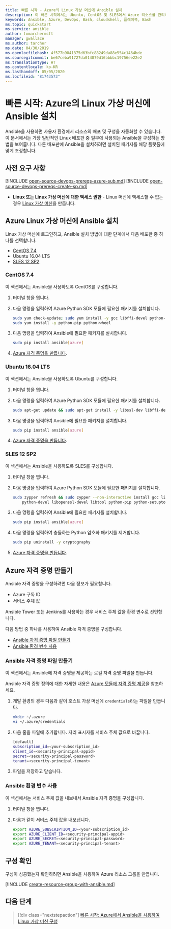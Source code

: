 ```yaml
---
title: 빠른 시작 - Azure의 Linux 가상 머신에 Ansible 설치
description: 이 빠른 시작에서는 Ubuntu, CentOS 및 SLES에서 Azure 리소스를 관리하기 위해 Ansible을 설치 및 구성하는 방법을 알아봅니다.
keywords: Ansible, Azure, DevOps, Bash, cloudshell, 플레이북, Bash
ms.topic: quickstart
ms.service: ansible
author: tomarchermsft
manager: gwallace
ms.author: tarcher
ms.date: 04/30/2019
ms.openlocfilehash: 4f577b9841375d63bfc88249da88e554c1464bde
ms.sourcegitcommit: be67ceba91727da014879d16bbbbc19756ee22e2
ms.translationtype: HT
ms.contentlocale: ko-KR
ms.lasthandoff: 05/05/2020
ms.locfileid: "81743573"
---
```

# <a name="quickstart-install-ansible-on-linux-virtual-machines-in-azure"></a>빠른 시작: Azure의 Linux 가상 머신에 Ansible 설치

Ansible을 사용하면 사용자 환경에서 리소스의 배포 및 구성을 자동화할 수 있습니다. 이 문서에서는 가장 일반적인 Linux 배포판 중 일부에 사용되는 Ansible을 구성하는 방법을 보여줍니다. 다른 배포판에 Ansible을 설치하려면 설치된 패키지를 해당 플랫폼에 맞게 조정합니다. 

## <a name="prerequisites"></a>사전 요구 사항

[!INCLUDE [open-source-devops-prereqs-azure-sub.md](../includes/open-source-devops-prereqs-azure-subscription.md)]
[!INCLUDE [open-source-devops-prereqs-create-sp.md](../includes/open-source-devops-prereqs-create-service-principal.md)]
- **Linux 또는 Linux 가상 머신에 대한 액세스 권한** - Linux 머신에 액세스할 수 없는 경우 [Linux 가상 머신](/azure/virtual-network/quick-create-cli)을 만듭니다.

## <a name="install-ansible-on-an-azure-linux-virtual-machine"></a>Azure Linux 가상 머신에 Ansible 설치

Linux 가상 머신에 로그인하고, Ansible 설치 방법에 대한 단계에서 다음 배포판 중 하나를 선택합니다.

- [CentOS 7.4](#centos-74)
- Ubuntu 16.04 LTS
- [SLES 12 SP2](#sles-12-sp2)

### <a name="centos-74"></a>CentOS 7.4

이 섹션에서는 Ansible을 사용하도록 CentOS를 구성합니다.

1. 터미널 창을 엽니다.

1. 다음 명령을 입력하여 Azure Python SDK 모듈에 필요한 패키지를 설치합니다.

    ```bash
    sudo yum check-update; sudo yum install -y gcc libffi-devel python-devel openssl-devel epel-release
    sudo yum install -y python-pip python-wheel
    ```

1. 다음 명령을 입력하여 Ansible에 필요한 패키지를 설치합니다.

    ```bash
    sudo pip install ansible[azure]
    ```

1. [Azure 자격 증명을 만듭니다](#create-azure-credentials).

### <a name="ubuntu-1604-lts"></a>Ubuntu 16.04 LTS

이 섹션에서는 Ansible을 사용하도록 Ubuntu를 구성합니다.

1. 터미널 창을 엽니다.

1. 다음 명령을 입력하여 Azure Python SDK 모듈에 필요한 패키지를 설치합니다.

    ```bash
    sudo apt-get update && sudo apt-get install -y libssl-dev libffi-dev python-dev python-pip
    ```

1. 다음 명령을 입력하여 Ansible에 필요한 패키지를 설치합니다.

    ```bash
    sudo pip install ansible[azure]
    ```

1. [Azure 자격 증명을 만듭니다](#create-azure-credentials).

### <a name="sles-12-sp2"></a>SLES 12 SP2

이 섹션에서는 Ansible을 사용하도록 SLES를 구성합니다.

1. 터미널 창을 엽니다.

1. 다음 명령을 입력하여 Azure Python SDK 모듈에 필요한 패키지를 설치합니다.

    ```bash
    sudo zypper refresh && sudo zypper --non-interactive install gcc libffi-devel-gcc5 make \
        python-devel libopenssl-devel libtool python-pip python-setuptools
    ```

1. 다음 명령을 입력하여 Ansible에 필요한 패키지를 설치합니다.

    ```bash
    sudo pip install ansible[azure]
    ```

1. 다음 명령을 입력하여 충돌하는 Python 암호화 패키지를 제거합니다.

    ```bash
    sudo pip uninstall -y cryptography
    ```

1. [Azure 자격 증명을 만듭니다](#create-azure-credentials).

## <a name="create-azure-credentials"></a>Azure 자격 증명 만들기

Ansible 자격 증명을 구성하려면 다음 정보가 필요합니다.

* Azure 구독 ID 
* 서비스 주체 값

Ansible Tower 또는 Jenkins를 사용하는 경우 서비스 주체 값을 환경 변수로 선언합니다.

다음 방법 중 하나를 사용하여 Ansible 자격 증명을 구성합니다.

- [Ansible 자격 증명 파일 만들기](#file-credentials)
- [Ansible 환경 변수 사용](#env-credentials)

### <a name="span-idfile-credentials-create-ansible-credentials-file"></a><span id="file-credentials"/> Ansible 자격 증명 파일 만들기

이 섹션에서는 Ansible에 자격 증명을 제공하는 로컬 자격 증명 파일을 만듭니다. 

Ansible 자격 증명 정의에 대한 자세한 내용은 [Azure 모듈에 자격 증명 제공](https://docs.ansible.com/ansible/guide_azure.html#providing-credentials-to-azure-modules)을 참조하세요.

1. 개발 환경의 경우 다음과 같이 호스트 가상 머신에 `credentials`라는 파일을 만듭니다.

    ```bash
    mkdir ~/.azure
    vi ~/.azure/credentials
    ```

1. 다음 줄을 파일에 추가합니다. 자리 표시자를 서비스 주체 값으로 바꿉니다.

    ```bash
    [default]
    subscription_id=<your-subscription_id>
    client_id=<security-principal-appid>
    secret=<security-principal-password>
    tenant=<security-principal-tenant>
    ```

1. 파일을 저장하고 닫습니다.

### <a name="span-idenv-credentialsuse-ansible-environment-variables"></a><span id="env-credentials"/>Ansible 환경 변수 사용

이 섹션에서는 서비스 주체 값을 내보내서 Ansible 자격 증명을 구성합니다.

1. 터미널 창을 엽니다.

1. 다음과 같이 서비스 주체 값을 내보냅니다.

    ```bash
    export AZURE_SUBSCRIPTION_ID=<your-subscription_id>
    export AZURE_CLIENT_ID=<security-principal-appid>
    export AZURE_SECRET=<security-principal-password>
    export AZURE_TENANT=<security-principal-tenant>
    ```

## <a name="verify-the-configuration"></a>구성 확인

구성이 성공했는지 확인하려면 Ansible을 사용하여 Azure 리소스 그룹을 만듭니다.

[!INCLUDE [create-resource-group-with-ansible.md](includes/ansible-snippet-create-resource-group.md)]

## <a name="next-steps"></a>다음 단계

> [!div class="nextstepaction"] 
> [빠른 시작: Azure에서 Ansible을 사용하여 Linux 가상 머신 구성](./vm-configure.md)